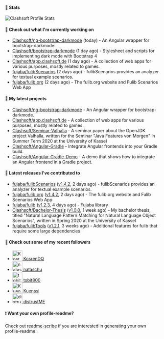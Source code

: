#### 🔅 Stats

![Clashsoft Profile Stats](https://github-readme-stats.vercel.app/api?username=Clashsoft&show_icons=true&theme=dark&count_private=true&icon_color=0075ff)

#### 👷 Check out what I'm currently working on

- [Clashsoft/ng-bootstrap-darkmode](https://github.com/Clashsoft/ng-bootstrap-darkmode) (today) - An Angular wrapper for bootstrap-darkmode.
- [Clashsoft/bootstrap-darkmode](https://github.com/Clashsoft/bootstrap-darkmode) (1 day ago) - Stylesheet and scripts for implementing dark mode with Bootstrap 4
- [Clashsoft/app.clashsoft.de](https://github.com/Clashsoft/app.clashsoft.de) (1 day ago) - A collection of web apps for various purposes, mostly related to games.
- [fujaba/fulibScenarios](https://github.com/fujaba/fulibScenarios) (2 days ago) - fulibScenarios provides an analyzer for textual example scenarios. 
- [fujaba/fulib.org](https://github.com/fujaba/fulib.org) (2 days ago) - The fulib.org website and Fulib Scenarios Web App

#### 🌱 My latest projects

- [Clashsoft/ng-bootstrap-darkmode](https://github.com/Clashsoft/ng-bootstrap-darkmode) - An Angular wrapper for bootstrap-darkmode.
- [Clashsoft/app.clashsoft.de](https://github.com/Clashsoft/app.clashsoft.de) - A collection of web apps for various purposes, mostly related to games.
- [Clashsoft/Seminar-Valhalla](https://github.com/Clashsoft/Seminar-Valhalla) - A seminar paper about the OpenJDK project Valhalla, written for the Seminar &#34;Java Features von Morgen&#34; in Summer Term 2020 at the University of Kassel
- [Clashsoft/Angular-Gradle](https://github.com/Clashsoft/Angular-Gradle) - Integrate Angular frontends into your Gradle build.
- [Clashsoft/Angular-Gradle-Demo](https://github.com/Clashsoft/Angular-Gradle-Demo) - A demo that shows how to integrate an Angular frontend in a Gradle project.

#### 🔭 Latest releases I've contributed to

- [fujaba/fulibScenarios](https://github.com/fujaba/fulibScenarios) ([v1.4.2](https://github.com/fujaba/fulibScenarios/releases/tag/v1.4.2), 2 days ago) - fulibScenarios provides an analyzer for textual example scenarios. 
- [fujaba/fulib.org](https://github.com/fujaba/fulib.org) ([v1.4.2](https://github.com/fujaba/fulib.org/releases/tag/v1.4.2), 2 days ago) - The fulib.org website and Fulib Scenarios Web App
- [fujaba/fulib](https://github.com/fujaba/fulib) ([v1.2.3](https://github.com/fujaba/fulib/releases/tag/v1.2.3), 4 days ago) - Fujaba library
- [Clashsoft/Bachelor-Thesis](https://github.com/Clashsoft/Bachelor-Thesis) ([v1.0.0](https://github.com/Clashsoft/Bachelor-Thesis/releases/tag/v1.0.0), 1 week ago) - My bachelor thesis, titled &#34;Natural Language Pattern Matching for Natural Language Object Scenarios&#34;, written in Spring 2020 at the University of Kassel
- [fujaba/fulibTools](https://github.com/fujaba/fulibTools) ([v1.2.1](https://github.com/fujaba/fulibTools/releases/tag/v1.2.1), 3 weeks ago) - Additional features for fulib that require some large dependencies

#### 👯 Check out some of my recent followers

- [<img src="https://github.com/KosrenDQ.png?size=128" alt="KosrenDQ Profile Avatar" width="32"> KosrenDQ](https://github.com/KosrenDQ)
- [<img src="https://github.com/nataschu.png?size=128" alt="nataschu Profile Avatar" width="32"> nataschu](https://github.com/nataschu)
- [<img src="https://github.com/tobit800.png?size=128" alt="tobit800 Profile Avatar" width="32"> tobit800](https://github.com/tobit800)
- [<img src="https://github.com/Kuenssi.png?size=128" alt="Kuenssi Profile Avatar" width="32"> Kuenssi](https://github.com/Kuenssi)
- [<img src="https://github.com/distrustME.png?size=128" alt="distrustME Profile Avatar" width="32"> distrustME](https://github.com/distrustME)

#### ❗ Want your own profile-readme?
Check out [readme-scribe](https://github.com/muesli/readme-scribe) if you are interested in generating your own profile-readme!
